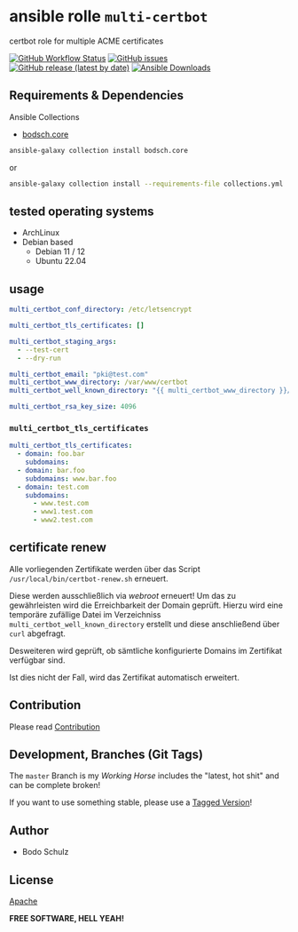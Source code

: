 # ansible rolle `multi-certbot`

certbot role for multiple ACME certificates


[![GitHub Workflow Status](https://img.shields.io/github/actions/workflow/status/bodsch/ansible-multidomain-certbot/main.yml?branch=main)][ci]
[![GitHub issues](https://img.shields.io/github/issues/bodsch/ansible-multidomain-certbot)][issues]
[![GitHub release (latest by date)](https://img.shields.io/github/v/release/bodsch/ansible-multidomain-certbot)][releases]
[![Ansible Downloads](https://img.shields.io/ansible/role/d/bodsch/multidomain_certbot?logo=ansible)][galaxy]

[ci]: https://github.com/bodsch/ansible-multidomain-certbot/actions
[issues]: https://github.com/bodsch/ansible-multidomain-certbot/issues?q=is%3Aopen+is%3Aissue
[releases]: https://github.com/bodsch/ansible-multidomain-certbot/releases
[galaxy]: https://galaxy.ansible.com/ui/standalone/roles/bodsch/multidomain_certbot/

## Requirements & Dependencies

Ansible Collections

- [bodsch.core](https://github.com/bodsch/ansible-collection-core)

```bash
ansible-galaxy collection install bodsch.core
```
or
```bash
ansible-galaxy collection install --requirements-file collections.yml
```

## tested operating systems

* ArchLinux
* Debian based
    - Debian 11 / 12
    - Ubuntu 22.04


## usage

```yaml
multi_certbot_conf_directory: /etc/letsencrypt

multi_certbot_tls_certificates: []

multi_certbot_staging_args:
  - --test-cert
  - --dry-run

multi_certbot_email: "pki@test.com"
multi_certbot_www_directory: /var/www/certbot
multi_certbot_well_known_directory: "{{ multi_certbot_www_directory }}/.well-known/acme-challenge"

multi_certbot_rsa_key_size: 4096
```

### `multi_certbot_tls_certificates`

```yaml
multi_certbot_tls_certificates:
  - domain: foo.bar
    subdomains:
  - domain: bar.foo
    subdomains: www.bar.foo
  - domain: test.com
    subdomains:
      - www.test.com
      - www1.test.com
      - www2.test.com
```

## certificate renew

Alle vorliegenden Zertifikate werden über das Script `/usr/local/bin/certbot-renew.sh` erneuert.

Diese werden ausschließlich via *webroot* erneuert!
Um das zu gewährleisten wird die Erreichbarkeit der Domain geprüft.
Hierzu wird eine temporäre zufällige Datei im Verzeichniss `multi_certbot_well_known_directory` erstellt und diese
anschließend über `curl` abgefragt.

Desweiteren wird geprüft, ob sämtliche konfigurierte Domains im Zertifikat verfügbar sind.

Ist dies nicht der Fall, wird das Zertifikat automatisch erweitert.


## Contribution

Please read [Contribution](CONTRIBUTING.md)

## Development,  Branches (Git Tags)

The `master` Branch is my *Working Horse* includes the "latest, hot shit" and can be complete broken!

If you want to use something stable, please use a [Tagged Version](https://github.com/bodsch/ansible-multidomain-certbot/tags)!

## Author

- Bodo Schulz

## License

[Apache](LICENSE)

**FREE SOFTWARE, HELL YEAH!**

